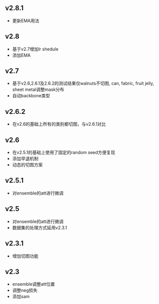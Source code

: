 ## v2.8.1

- 更新EMA用法

## v2.8

- 基于v2.7增加lr shedule
- 添加EMA

## v2.7
- 基于v2.6,2.6.1及2.6.2的测试结果仅walnuts不切图,  can, fabric, fruit jelly, sheet metal调整mask分布
- 自动backbone类型

## v2.6.2
- 在v2.6的基础上所有的类别都切图，与v2.6.1对比

## v2.6
- 在v2.5.1的基础上使用了固定的random seed方便复现
- 添加早退机制
- 动态的切图方案

## v2.5.1
- 对ensemble的att进行微调


## v2.5
- 对ensemble的att进行微调
- 数据集的处理方式延用v2.3.1

## v2.3.1
- 增加切图功能

## v2.3

- ensemble调整att位置
- 调整neg损失
- 添加sam
